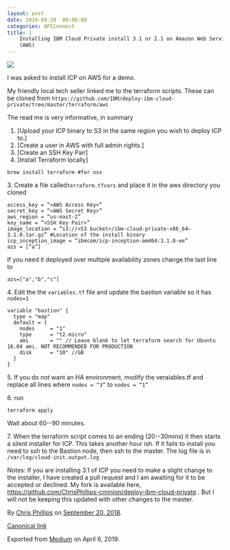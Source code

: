 ```yaml
---
layout: post
date: 2018-09-20  00:00:00
categories: APIConnect
title: |
    Installing IBM Cloud Private install 3.1 or 2.1 on Amazon Web Service
    (AWS)
---
```


![](https://cdn-images-1.medium.com/max/600/0*KL_6rSvcBPvTDmXv.gif)

I was asked to install ICP on AWS for a demo.

My friendly local tech seller linked me to the terraform scripts. These
can be cloned from
`https://github.com/IBM/deploy-ibm-cloud-private/tree/master/terraform/aws`

The read me is very informative, in summary

1.  [Upload your ICP binary to S3 in the same region you wish to deploy
    ICP to.]
2.  [Create a user in AWS with full admin rights.]
3.  [Create an SSH Key Pair]
4.  [Install Terraform locally]

```
brew install terraform #for osx
```

3\. Create a file called`terraform.tfvars`
and place it in the aws directory you cloned

```
access_key = “<AWS Access Key>”
secret_key = “<AWS Secret Key>”
aws_region = “us-east-2”
key_name = “<SSH Key Pair>”
image_location = “s3://<S3 bucket>/ibm-cloud-private-x86_64–3.1.0.tar.gz” #Location of the install binary
icp_inception_image = “ibmcom/icp-inception-amd64:3.1.0-ee”
azs = [“a”]
```

If you need it deployed over multiple availability zones change the last
line to

```
azs=["a","b","c"]
```

4\. Edit the the `variables.tf` file and
update the bastion variable so it has `nodes=1`

```
variable "bastion" {
  type = "map"
  default = {
    nodes     = "1"
    type      = "t2.micro"
    ami       = "" // Leave blank to let terraform search for Ubuntu 16.04 ami. NOT RECOMMENDED FOR PRODUCTION
    disk      = "10" //GB
  }
}
```

5\. If you do not want an HA environment, modify the veraiables.tf and
replace all lines where `nodes = “3”` to
`nodes = “1”`

6\. run

```
terraform apply
```

Wait about 60--90 minutes.

7\. When the terraform script comes to an ending (20--30mins) it then
starts a silent installer for ICP. This takes another hour ish. If it
fails to install you need to ssh to the Bastion node, then ssh to the
master. The log file is in
`/var/log/cloud-init.output.log`

Notes: If you are installing 3.1 of ICP you need to make a slight change
to the installer, I have created a pull request and I am awaiting for it
to be accepted or declined. My fork is available here,
<https://github.com/ChrisPhillips-cminion/deploy-ibm-cloud-private> .
But I will not be keeping this updated with other changes to the master.





By [Chris Phillips](https://medium.com/@cminion) on
[September 20, 2018](https://medium.com/p/ef183475daef).

[Canonical
link](https://medium.com/@cminion/installing-ibm-cloud-private-install-3-1-or-2-1-on-amazon-web-service-aws-ef183475daef)

Exported from [Medium](https://medium.com) on April 6, 2019.
